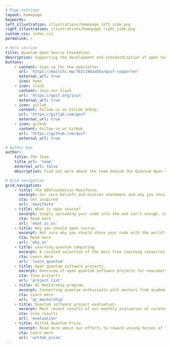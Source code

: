 ```yaml
---
# Page settings
layout: homepage
keywords:
left_illustration: illustrations/homepage_left_side.png
right_illustration: illustrations/homepage_right_side.png
custom_css: index.css
permalink: /

# Hero section
title: Quantum Open Source Foundation
description: Supporting the development and standardization of open tools for quantum computing.
buttons:
    - content: Sign up for the newsletter
      url: 'https://mailchi.mp/762c19baab5a/qosf-supporter'
      external_url: true
      icon: home
    - icon: slack
      content: Join our Slack
      url: 'https://qosf.org/join'
      external_url: true
    - icon: gitlab
      content: Follow us on GitLab &nbsp;
      url: 'https://gitlab.com/qosf'
      external_url: true
    - icon: github
      content: Follow us on GitHub
      url: 'https://github.com/qosf'
      external_url: true

# Author box
author:
    title: The Team
    title_url: 'team'
    external_url: false
    description: Find out more about the team behind the Quantum Open Source Foundation (QOSF).

# Grid navigation
grid_navigation:
    - title: The QOSFoundation Manifesto.
      excerpt: Our core beliefs and mission statement and why you should get excited about us.
      cta: Get inspired
      url: 'manifesto'
    - title: What is open source?
      excerpt: Simply uploading your code into the web isn't enough. Learn what open source really means.
      cta: Read more
      url: 'what_is_os'
    - title: Why you should open source.
      excerpt: Not sure why you should share your code with the world? Here are three good reasons.
      cta: Read more
      url: 'why_os'
    - title: Learning quantum computing.
      excerpt: A curated selection of the best free learning resources on quantum computing for all skill levels.
      cta: Learn more
      url: 'learn_quantum'
    - title: Open quantum software projects.
      excerpt: Overview of open quantum software projects for newcomers, academics and experts alike.
      cta: View projects
      url: 'project_list'
    - title: QC Mentorship program.
      excerpt: Connecting quantum enthusiasts with mentors from academia & industry.
      cta: Learn more
      url: 'qc_mentorship'
    - title: Quantum software project evaluation.
      excerpt: Most recent results of our monthly evaluation of curated open quantum software projects.
      cta: View results
      url: 'evaluation'
    - title: Wittek Quantum Prize.
      excerpt: Read more about our efforts to reward unsung heroes of the quantum open source software.
      cta: Learn more
      url: 'wittek_prize'
---
```

